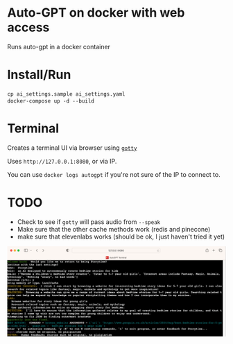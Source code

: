 # Auto-GPT on docker with web access

Runs auto-gpt in a docker container


# Install/Run

```
cp ai_settings.sample ai_settings.yaml
docker-compose up -d --build
```

# Terminal

Creates a terminal UI via browser using [`gotty`](https://github.com/sorenisanerd/gotty)

Uses `http://127.0.0.1:8080`, or via IP.

You can use `docker logs autogpt` if you're not sure of the IP to connect to.


# TODO

* Check to see if `gotty` will pass audio from `--speak`
* Make sure that the other cache methods work (redis and pinecone)
* make sure that elevenlabs works (should be ok, I just haven't tried it yet)


![Obligatory Screenshot](screenshot.png)